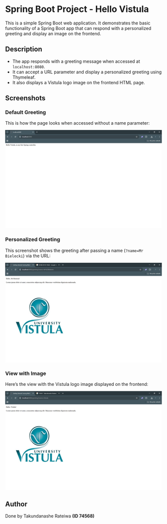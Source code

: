# Spring Boot Project - Hello Vistula

This is a simple Spring Boot web application. It demonstrates the basic functionality of a Spring Boot app that can respond with a personalized greeting and display an image on the frontend.


## Description

- The app responds with a greeting message when accessed at `localhost:8080`.
- It can accept a URL parameter and display a personalized greeting using Thymeleaf.
- It also displays a Vistula logo image on the frontend HTML page.

## Screenshots

### Default Greeting
This is how the page looks when accessed without a name parameter:

![Default greeting](screenshots/default-greeting.PNG)

### Personalized Greeting
This screenshot shows the greeting after passing a name (`?name=Mr Bielecki`) via the URL:

![Greeting with name](screenshots/name-greeting.PNG)

### View with Image
Here’s the view with the Vistula logo image displayed on the frontend:

![HTML view](screenshots/image-view.PNG)

## Author
Done by Takundanashe Rateiwa **(ID 74568)**